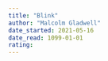 ```yaml
---
title: "Blink"
author: "Malcolm Gladwell"
date_started: 2021-05-16
date_read: 1099-01-01
rating:
---
```

